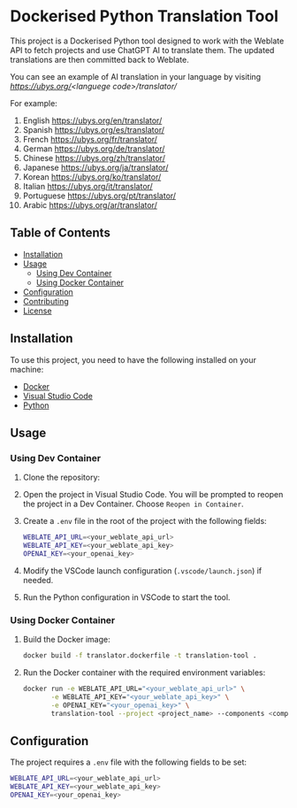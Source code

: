 # Dockerised Python Translation Tool

This project is a Dockerised Python tool designed to work with the Weblate API to fetch projects and use ChatGPT AI to translate them. The updated translations are then committed back to Weblate.

You can see an example of AI translation in your language by visiting *https://ubys.org/<languege code\>/translator/*

For example:
1. English https://ubys.org/en/translator/
2. Spanish https://ubys.org/es/translator/
3. French https://ubys.org/fr/translator/
4. German https://ubys.org/de/translator/
5. Chinese https://ubys.org/zh/translator/
6. Japanese https://ubys.org/ja/translator/
7. Korean https://ubys.org/ko/translator/
8. Italian https://ubys.org/it/translator/
9. Portuguese https://ubys.org/pt/translator/
10. Arabic https://ubys.org/ar/translator/



## Table of Contents
- [Installation](#installation)
- [Usage](#usage)
  - [Using Dev Container](#using-dev-container)
  - [Using Docker Container](#using-docker-container)
- [Configuration](#configuration)
- [Contributing](#contributing)
- [License](#license)

## Installation

To use this project, you need to have the following installed on your machine:
- [Docker](https://www.docker.com/get-started)
- [Visual Studio Code](https://code.visualstudio.com/)
- [Python](https://www.python.org/downloads/)

## Usage

### Using Dev Container

1. Clone the repository:

2. Open the project in Visual Studio Code. You will be prompted to reopen the project in a Dev Container. Choose `Reopen in Container`.

3. Create a `.env` file in the root of the project with the following fields:

    ```sh
    WEBLATE_API_URL=<your_weblate_api_url>
    WEBLATE_API_KEY=<your_weblate_api_key>
    OPENAI_KEY=<your_openai_key>
    ```

4. Modify the VSCode launch configuration (`.vscode/launch.json`) if needed.

5. Run the Python configuration in VSCode to start the tool.

### Using Docker Container

1. Build the Docker image:

    ```sh
    docker build -f translator.dockerfile -t translation-tool .
    ```

2. Run the Docker container with the required environment variables:

    ```sh
    docker run -e WEBLATE_API_URL="<your_weblate_api_url>" \
           -e WEBLATE_API_KEY="<your_weblate_api_key>" \
           -e OPENAI_KEY="<your_openai_key>" \
           translation-tool --project <project_name> --components <component_name> --languages <language_code>
    ```

## Configuration

The project requires a `.env` file with the following fields to be set:

```sh
WEBLATE_API_URL=<your_weblate_api_url>
WEBLATE_API_KEY=<your_weblate_api_key>
OPENAI_KEY=<your_openai_key>
